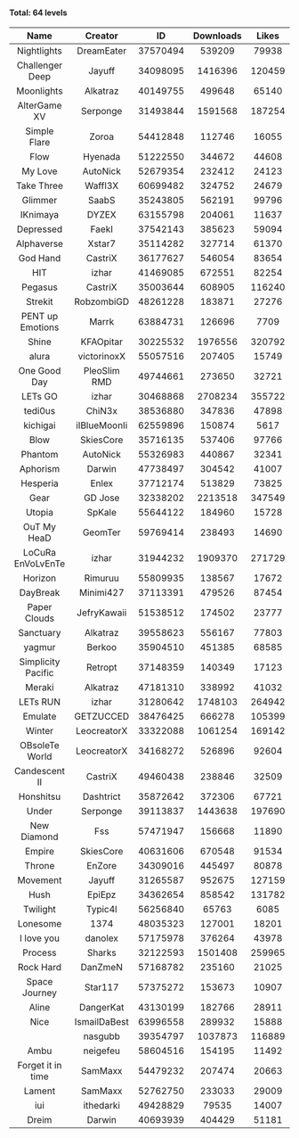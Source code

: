 #### Total: 64 levels

| Name | Creator | ID | Downloads | Likes |
|:---:|:---:|:---:|:---:|:---:|
| Nightlights | DreamEater | 37570494 | 539209 | 79938
| Challenger Deep | Jayuff | 34098095 | 1416396 | 120459
| Moonlights | Alkatraz | 40149755 | 499648 | 65140
| AlterGame XV | Serponge | 31493844 | 1591568 | 187254
| Simple Flare | Zoroa | 54412848 | 112746 | 16055
| Flow | Hyenada | 51222550 | 344672 | 44608
| My Love | AutoNick | 52679354 | 232412 | 24123
| Take Three | Waffl3X | 60699482 | 324752 | 24679
| Glimmer | SaabS | 35243805 | 562191 | 99796
| IKnimaya | DYZEX | 63155798 | 204061 | 11637
| Depressed | FaekI | 37542143 | 385623 | 59094
| Alphaverse | Xstar7 | 35114282 | 327714 | 61370
| God Hand | CastriX | 36177627 | 546054 | 83654
| HIT | izhar | 41469085 | 672551 | 82254
| Pegasus | CastriX | 35003644 | 608905 | 116240
| Strekit | RobzombiGD | 48261228 | 183871 | 27276
| PENT up Emotions | Marrk | 63884731 | 126696 | 7709
| Shine | KFAOpitar | 30225532 | 1976556 | 320792
| alura | victorinoxX | 55057516 | 207405 | 15749
| One Good Day | PleoSlim RMD | 49744661 | 273650 | 32721
| LETs GO | izhar | 30468868 | 2708234 | 355722
| tedi0us | ChiN3x | 38536880 | 347836 | 47898
| kichigai | iIBlueMoonIi | 62559896 | 150874 | 5617
| Blow | SkiesCore | 35716135 | 537406 | 97766
| Phantom | AutoNick | 55326983 | 440867 | 32341
| Aphorism | Darwin | 47738497 | 304542 | 41007
| Hesperia | Enlex | 37712174 | 513829 | 73825
| Gear | GD Jose | 32338202 | 2213518 | 347549
| Utopia | SpKale | 55644122 | 184960 | 15728
| OuT My HeaD | GeomTer | 59769414 | 238493 | 14690
| LoCuRa EnVoLvEnTe | izhar | 31944232 | 1909370 | 271729
| Horizon | Rimuruu | 55809935 | 138567 | 17672
| DayBreak | Minimi427 | 37113391 | 479526 | 87454
| Paper Clouds | JefryKawaii | 51538512 | 174502 | 23777
| Sanctuary | Alkatraz | 39558623 | 556167 | 77803
| yagmur | Berkoo | 35904510 | 451385 | 68585
| Simplicity Pacific | Retropt | 37148359 | 140349 | 17123
| Meraki | Alkatraz | 47181310 | 338992 | 41032
| LETs  RUN | izhar | 31280642 | 1748103 | 264942
| Emulate | GETZUCCED | 38476425 | 666278 | 105399
| Winter | LeocreatorX | 33322088 | 1061254 | 169142
| OBsoleTe World | LeocreatorX | 34168272 | 526896 | 92604
| Candescent II | CastriX | 49460438 | 238846 | 32509
| Honshitsu | Dashtrict | 35872642 | 372306 | 67721
| Under | Serponge | 39113837 | 1443638 | 197690
| New Diamond | Fss | 57471947 | 156668 | 11890
| Empire | SkiesCore | 40631606 | 670548 | 91534
| Throne | EnZore | 34309016 | 445497 | 80878
| Movement | Jayuff | 31265587 | 952675 | 127159
| Hush | EpiEpz | 34362654 | 858542 | 131782
| Twilight | Typic4l | 56256840 | 65763 | 6085
| Lonesome | 1374 | 48035323 | 127001 | 18201
| I love you | danolex | 57175978 | 376264 | 43978
| Process | Sharks | 32122593 | 1501408 | 259965
| Rock Hard | DanZmeN | 57168782 | 235160 | 21025
| Space Journey | Star117 | 57375272 | 153673 | 10907
| Aline | DangerKat | 43130199 | 182766 | 28911
| Nice | IsmailDaBest | 63996558 | 289932 | 15888
|   | nasgubb | 39354797 | 1037873 | 116889
| Ambu | neigefeu | 58604516 | 154195 | 11492
| Forget it in time | SamMaxx | 54479232 | 207474 | 20663
| Lament | SamMaxx | 52762750 | 233033 | 29009
| iui | ithedarki | 49428829 | 79535 | 14007
| Dreim | Darwin | 40693939 | 404429 | 51181
